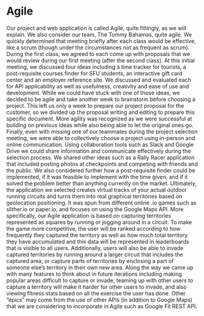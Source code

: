 # Agile
Our project and web application is called Agile, quite fittingly, as we will explain. We also consider our team, The Tommy Bahamas, quite agile. We quickly determined that meeting briefly after each class would be effective, like a scrum (though under the circumstances not as frequent as scrum). During the first class, we agreed to each come up with proposals that we would review during our first meeting (after the second class). At this initial meeting, we discussed four ideas including a time tracker for tourists, a post-requisite courses finder for SFU students, an interactive gift card center and an employer reference site. We discussed and evaluated each for API applicability as well as usefulness, creativity and ease of use and development.  While we could have stuck with one of those ideas, we decided to be agile and take another week to brainstorm before choosing a project. This left us only a week to prepare our project proposal for the customer, so we divided up the proposal writing and editing to prepare this specific document. More agility was recognized as we were successful at building on previous ideas while also being able to let the original ones go. Finally, even with missing one of our teammates during the project selection meeting, we were able to collectively choose a project using in-person and online communication.  Using collaboration tools such as Slack and Google Drive we could share information and communicate effectively during the selection process. We shared other ideas such as a Rally Racer application that included posting photos at checkpoints and competing with friends and the public. We also considered further how a post-requisite finder could be implemented, if it was feasible to implement with the time given, and if it solved the problem better than anything currently on the market. Ultimately, the application we selected creates virtual tracks of your actual outdoor running circuits and turns them into real graphical territories based on geolocation positioning. It was spun from different online .io games such as slither.io or paper.io, and focuses on using the Google Maps API.  More specifically, our Agile application is based on capturing territories represented as squares by running or jogging around in a circuit. To make the game more competitive, the user will be ranked according to how frequently they captured the territory as well as how much total territory they have accumulated and this data will be represented in leaderboards that is visible to all users. Additionally, users will also be able to invade captured territories by running around a larger circuit that includes the captured area, or capture parts of territories by enclosing a part of someone else’s territory in their own new area.  Along the way we came up with many features to think about in future iterations including making popular areas difficult to capture or invade, teaming up with other users to capture a territory will make it harder for other users to invade, and also viewing fitness stats based on all the exercise the user has done. Other “epics” may come from the use of other APIs (in addition to Google Maps) that we are considering to incorporate in Agile such as Google Fit REST API.
